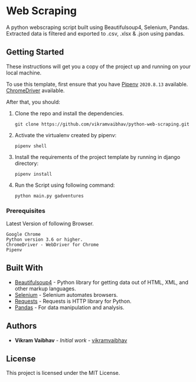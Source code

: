 # Web Scraping

A python webscraping script built using Beautifulsoup4, Selenium, Pandas. Extracted data is filtered and exported to .csv, .xlsx & .json using pandas.

## Getting Started

These instructions will get you a copy of the project up and running on your local machine.

To use this template, first ensure that you have
[Pipenv](https://pipenv.readthedocs.io/en/latest/) `2020.8.13` available.
[ChromeDriver](https://chromedriver.chromium.org/downloads) available.

After that, you should:

1. Clone the repo and install the dependencies.
   ```
   git clone https://github.com/vikramvaibhav/python-web-scraping.git
   ```
2. Activate the virtualenv created by pipenv:
   ```
   pipenv shell
   ```
3. Install the requirements of the project template by running in django directory:
   ```
   pipenv install
   ```
4. Run the Script using following command:
   ```
   python main.py gadventures
   ```

### Prerequisites

Latest Version of following Browser.

```
Google Chrome
Python version 3.6 or higher.
ChromeDriver - WebDriver for Chrome
Pipenv
```

## Built With

- [Beautifulsoup4](https://www.crummy.com/software/BeautifulSoup/bs4/doc/) - Python library for getting data out of HTML, XML, and other markup languages.
- [Selenium](https://selenium-python.readthedocs.io/) - Selenium automates browsers.
- [Requests](https://requests.readthedocs.io/en/master/) - Requests is HTTP library for Python.
- [Pandas](https://pandas.pydata.org/docs/) - For data manipulation and analysis.

## Authors

- **Vikram Vaibhav** - _Initial work_ - [vikramvaibhav](https://github.com/vikramvaibhav)

## License

This project is licensed under the MIT License.
